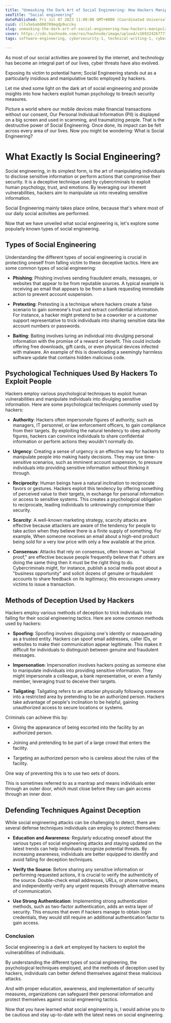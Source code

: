```yaml
---
title: "Unmasking the Dark Art of Social Engineering: How Hackers Manipulate Your Mind."
seoTitle: "Social engineering"
datePublished: Fri Jul 07 2023 11:00:00 GMT+0000 (Coordinated Universal Time)
cuid: cllv5ebab000709mqdp9uccku
slug: unmasking-the-dark-art-of-social-engineering-how-hackers-manipulate-your-mind
cover: https://cdn.hashnode.com/res/hashnode/image/upload/v1693242677713/4cf624d9-3d72-450d-9b8a-ea350ed9630d.png
tags: software-engineering, cybersecurity-1, technical-writing-1, cyberattack, cyberawareness

---
```


As most of our social activities are powered by the internet, and technology has become an integral part of our lives, cyber threats have also evolved.

Exposing its victim to potential harm; Social Engineering stands out as a particularly insidious and manipulative tactic employed by hackers.

Let me shed some light on the dark art of social engineering and provide insights into how hackers exploit human psychology to breach security measures.

Picture a world where our mobile devices make financial transactions without our consent, Our Personal Individual Information (PII) is displayed on a big screen and used in scamming, and traumatizing people. That is the destructive power of Social Engineering. Once done, its impact can be felt across every area of our lives. Now you might be wondering: What is Social Engineering?

# What Exactly Is Social Engineering?

Social engineering, in its simplest form, is the art of manipulating individuals to disclose sensitive information or perform actions that compromise their security. It is a deceptive technique used by cybercriminals to exploit human psychology, trust, and emotions. By leveraging our inherent vulnerabilities, hackers aim to manipulate us into revealing sensitive information.

Social Engineering mainly takes place online, because that's where most of our daily social activities are performed. 

Now that we have unveiled what social engineering is, let's explore some popularly known types of social engineering.

## **Types of Social Engineering** 

Understanding the different types of social engineering is crucial in protecting oneself from falling victim to these deceptive tactics. Here are some common types of social engineering:

* **Phishing**: Phishing involves sending fraudulent emails, messages, or websites that appear to be from reputable sources. A typical example is receiving an email that appears to be from a bank requesting immediate action to prevent account suspension.
    

* **Pretexting**: Pretexting is a technique where hackers create a false scenario to gain someone's trust and extract confidential information. For instance, a hacker might pretend to be a coworker or a customer support representative to trick individuals into sharing sensitive data like account numbers or passwords.
    

* **Baiting**: Baiting involves luring an individual into divulging personal information with the promise of a reward or benefit. This could include offering free downloads, gift cards, or even physical devices infected with malware. An example of this is downloading a seemingly harmless software update that contains hidden malicious code.
    

## Psychological Techniques Used By Hackers To Exploit People

Hackers employ various psychological techniques to exploit human vulnerabilities and manipulate individuals into divulging sensitive information. Here are some psychological techniques commonly used by hackers:

* **Authority**: Hackers often impersonate figures of authority, such as managers, IT personnel, or law enforcement officers, to gain compliance from their targets. By exploiting the natural tendency to obey authority figures, hackers can convince individuals to share confidential information or perform actions they wouldn't normally do.
    

* **Urgency**: Creating a sense of urgency is an effective way for hackers to manipulate people into making hasty decisions. They may use time-sensitive scenarios, such as imminent account suspension, to pressure individuals into providing sensitive information without thinking it through.
    

* **Reciprocity**: Human beings have a natural inclination to reciprocate favors or gestures. Hackers exploit this tendency by offering something of perceived value to their targets, in exchange for personal information or access to sensitive systems. This creates a psychological obligation to reciprocate, leading individuals to unknowingly compromise their security.
    

* **Scarcity**: A well-known marketing strategy, scarcity attacks are effective because attackers are aware of the tendency for people to take action when they believe there is a finite supply of something. For example, When someone receives an email about a high-end product being sold for a very low price with only a few available at the price.
    

* **Consensus**: Attacks that rely on consensus, often known as "social proof," are effective because people frequently believe that if others are doing the same thing then it must be the right thing to do. Cybercriminals might, for instance, publish a social media post about a "business opportunity" and solicit dozens of genuine or fraudulent accounts to share feedback on its legitimacy; this encourages unwary victims to issue a transaction.
    

## Methods of Deception Used by Hackers

Hackers employ various methods of deception to trick individuals into falling for their social engineering tactics. Here are some common methods used by hackers:

* **Spoofing**: Spoofing involves disguising one's identity or masquerading as a trusted entity. Hackers can spoof email addresses, caller IDs, or websites to make their communication appear legitimate. This makes it difficult for individuals to distinguish between genuine and fraudulent messages.
    

* **Impersonation**: Impersonation involves hackers posing as someone else to manipulate individuals into providing sensitive information. They might impersonate a colleague, a bank representative, or even a family member, leveraging trust to deceive their targets.
    

* **Tailgating**: Tailgating refers to an attacker physically following someone into a restricted area by pretending to be an authorized person. Hackers take advantage of people's inclination to be helpful, gaining unauthorized access to secure locations or systems.
    

Criminals can achieve this by:

* Giving the appearance of being escorted into the facility by an authorized person.
    

* Joining and pretending to be part of a large crowd that enters the facility.
    

* Targeting an authorized person who is careless about the rules of the facility.
    

One way of preventing this is to use two sets of doors. 

This is sometimes referred to as a mantrap and means individuals enter through an outer door, which must close before they can gain access through an inner door.

## Defending Techniques Against Deception

While social engineering attacks can be challenging to detect, there are several defense techniques individuals can employ to protect themselves:

* **Education and Awareness**: Regularly educating oneself about the various types of social engineering attacks and staying updated on the latest trends can help individuals recognize potential threats. By increasing awareness, individuals are better equipped to identify and avoid falling for deception techniques.
    

* **Verify the Source**: Before sharing any sensitive information or performing requested actions, it is crucial to verify the authenticity of the source. Double-check email addresses, URLs, or phone numbers, and independently verify any urgent requests through alternative means of communication.
    

* **Use Strong Authentication**: Implementing strong authentication methods, such as two-factor authentication, adds an extra layer of security. This ensures that even if hackers manage to obtain login credentials, they would still require an additional authentication factor to gain access.
    

### Conclusion

Social engineering is a dark art employed by hackers to exploit the vulnerabilities of individuals.

By understanding the different types of social engineering, the psychological techniques employed, and the methods of deception used by hackers, individuals can better defend themselves against these malicious attacks.

And with proper education, awareness, and implementation of security measures, organizations can safeguard their personal information and protect themselves against social engineering tactics.

Now that you have learned what social engineering is, I would advise you to be cautious and stay up-to-date with the latest news on social engineering.